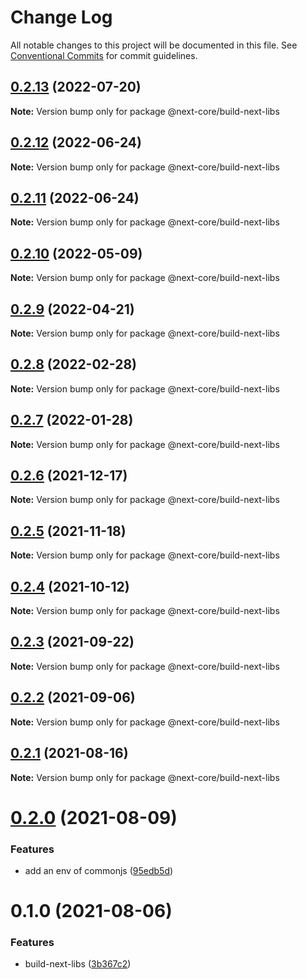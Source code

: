 # Change Log

All notable changes to this project will be documented in this file.
See [Conventional Commits](https://conventionalcommits.org) for commit guidelines.

## [0.2.13](https://github.com/easyops-cn/next-core/compare/@next-core/build-next-libs@0.2.12...@next-core/build-next-libs@0.2.13) (2022-07-20)

**Note:** Version bump only for package @next-core/build-next-libs





## [0.2.12](https://github.com/easyops-cn/next-core/compare/@next-core/build-next-libs@0.2.11...@next-core/build-next-libs@0.2.12) (2022-06-24)

**Note:** Version bump only for package @next-core/build-next-libs

## [0.2.11](https://github.com/easyops-cn/next-core/compare/@next-core/build-next-libs@0.2.10...@next-core/build-next-libs@0.2.11) (2022-06-24)

**Note:** Version bump only for package @next-core/build-next-libs

## [0.2.10](https://github.com/easyops-cn/next-core/compare/@next-core/build-next-libs@0.2.9...@next-core/build-next-libs@0.2.10) (2022-05-09)

**Note:** Version bump only for package @next-core/build-next-libs

## [0.2.9](https://github.com/easyops-cn/next-core/compare/@next-core/build-next-libs@0.2.8...@next-core/build-next-libs@0.2.9) (2022-04-21)

**Note:** Version bump only for package @next-core/build-next-libs

## [0.2.8](https://github.com/easyops-cn/next-core/compare/@next-core/build-next-libs@0.2.7...@next-core/build-next-libs@0.2.8) (2022-02-28)

**Note:** Version bump only for package @next-core/build-next-libs

## [0.2.7](https://github.com/easyops-cn/next-core/compare/@next-core/build-next-libs@0.2.6...@next-core/build-next-libs@0.2.7) (2022-01-28)

**Note:** Version bump only for package @next-core/build-next-libs

## [0.2.6](https://github.com/easyops-cn/next-core/compare/@next-core/build-next-libs@0.2.5...@next-core/build-next-libs@0.2.6) (2021-12-17)

**Note:** Version bump only for package @next-core/build-next-libs

## [0.2.5](https://github.com/easyops-cn/next-core/compare/@next-core/build-next-libs@0.2.4...@next-core/build-next-libs@0.2.5) (2021-11-18)

**Note:** Version bump only for package @next-core/build-next-libs

## [0.2.4](https://github.com/easyops-cn/next-core/compare/@next-core/build-next-libs@0.2.3...@next-core/build-next-libs@0.2.4) (2021-10-12)

**Note:** Version bump only for package @next-core/build-next-libs

## [0.2.3](https://github.com/easyops-cn/next-core/compare/@next-core/build-next-libs@0.2.2...@next-core/build-next-libs@0.2.3) (2021-09-22)

**Note:** Version bump only for package @next-core/build-next-libs

## [0.2.2](https://github.com/easyops-cn/next-core/compare/@next-core/build-next-libs@0.2.1...@next-core/build-next-libs@0.2.2) (2021-09-06)

**Note:** Version bump only for package @next-core/build-next-libs

## [0.2.1](https://github.com/easyops-cn/next-core/compare/@next-core/build-next-libs@0.2.0...@next-core/build-next-libs@0.2.1) (2021-08-16)

**Note:** Version bump only for package @next-core/build-next-libs

# [0.2.0](https://github.com/easyops-cn/next-core/compare/@next-core/build-next-libs@0.1.0...@next-core/build-next-libs@0.2.0) (2021-08-09)

### Features

- add an env of commonjs ([95edb5d](https://github.com/easyops-cn/next-core/commit/95edb5d2f6bcb5bb4ce72602398dde4618768f75))

# 0.1.0 (2021-08-06)

### Features

- build-next-libs ([3b367c2](https://github.com/easyops-cn/next-core/commit/3b367c29029e6e95faf3231a783b15e300f11c7f))
